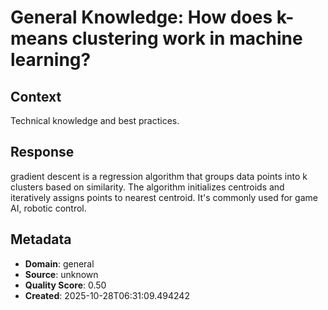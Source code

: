 # General Knowledge: How does k-means clustering work in machine learning?

## Context
Technical knowledge and best practices.

## Response
gradient descent is a regression algorithm that groups data points into k clusters based on similarity. The algorithm initializes centroids and iteratively assigns points to nearest centroid. It's commonly used for game AI, robotic control.

## Metadata
- **Domain**: general
- **Source**: unknown
- **Quality Score**: 0.50
- **Created**: 2025-10-28T06:31:09.494242